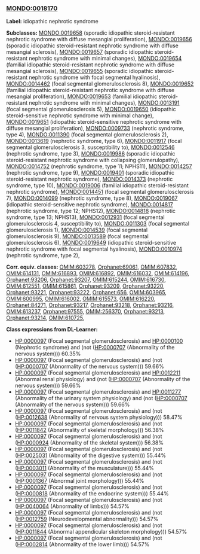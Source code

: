 
### [MONDO:0018170](http://purl.obolibrary.org/obo/MONDO_0018170)
**Label:** idiopathic nephrotic syndrome

**Subclasses:** [MONDO:0019658](http://purl.obolibrary.org/obo/MONDO_0019658) (sporadic idiopathic steroid-resistant nephrotic syndrome with diffuse mesangial proliferation), [MONDO:0019656](http://purl.obolibrary.org/obo/MONDO_0019656) (sporadic idiopathic steroid-resistant nephrotic syndrome with diffuse mesangial sclerosis), [MONDO:0019657](http://purl.obolibrary.org/obo/MONDO_0019657) (sporadic idiopathic steroid-resistant nephrotic syndrome with minimal changes), [MONDO:0019654](http://purl.obolibrary.org/obo/MONDO_0019654) (familial idiopathic steroid-resistant nephrotic syndrome with diffuse mesangial sclerosis), [MONDO:0019655](http://purl.obolibrary.org/obo/MONDO_0019655) (sporadic idiopathic steroid-resistant nephrotic syndrome with focal segmental hyalinosis), [MONDO:0014462](http://purl.obolibrary.org/obo/MONDO_0014462) (focal segmental glomerulosclerosis 8), [MONDO:0019652](http://purl.obolibrary.org/obo/MONDO_0019652) (familial idiopathic steroid-resistant nephrotic syndrome with diffuse mesangial proliferation), [MONDO:0019653](http://purl.obolibrary.org/obo/MONDO_0019653) (familial idiopathic steroid-resistant nephrotic syndrome with minimal changes), [MONDO:0013191](http://purl.obolibrary.org/obo/MONDO_0013191) (focal segmental glomerulosclerosis 5), [MONDO:0019650](http://purl.obolibrary.org/obo/MONDO_0019650) (idiopathic steroid-sensitive nephrotic syndrome with minimal change), [MONDO:0019651](http://purl.obolibrary.org/obo/MONDO_0019651) (idiopathic steroid-sensitive nephrotic syndrome with diffuse mesangial proliferation), [MONDO:0009733](http://purl.obolibrary.org/obo/MONDO_0009733) (nephrotic syndrome, type 4), [MONDO:0011390](http://purl.obolibrary.org/obo/MONDO_0011390) (focal segmental glomerulosclerosis 2), [MONDO:0013619](http://purl.obolibrary.org/obo/MONDO_0013619) (nephrotic syndrome, type 6), [MONDO:0011917](http://purl.obolibrary.org/obo/MONDO_0011917) (focal segmental glomerulosclerosis 3, susceptibility to), [MONDO:0012546](http://purl.obolibrary.org/obo/MONDO_0012546) (nephrotic syndrome, type 3), [MONDO:0019986](http://purl.obolibrary.org/obo/MONDO_0019986) (sporadic idiopathic steroid-resistant nephrotic syndrome with collapsing glomerulopathy), [MONDO:0014752](http://purl.obolibrary.org/obo/MONDO_0014752) (nephrotic syndrome, type 11; NPHS11), [MONDO:0014257](http://purl.obolibrary.org/obo/MONDO_0014257) (nephrotic syndrome, type 9), [MONDO:0019401](http://purl.obolibrary.org/obo/MONDO_0019401) (sporadic idiopathic steroid-resistant nephrotic syndrome), [MONDO:0014373](http://purl.obolibrary.org/obo/MONDO_0014373) (nephrotic syndrome, type 10), [MONDO:0019006](http://purl.obolibrary.org/obo/MONDO_0019006) (familial idiopathic steroid-resistant nephrotic syndrome), [MONDO:0014451](http://purl.obolibrary.org/obo/MONDO_0014451) (focal segmental glomerulosclerosis 7), [MONDO:0014099](http://purl.obolibrary.org/obo/MONDO_0014099) (nephrotic syndrome, type 8), [MONDO:0019067](http://purl.obolibrary.org/obo/MONDO_0019067) (idiopathic steroid-sensitive nephrotic syndrome), [MONDO:0014817](http://purl.obolibrary.org/obo/MONDO_0014817) (nephrotic syndrome, type 12; NPHS12), [MONDO:0014818](http://purl.obolibrary.org/obo/MONDO_0014818) (nephrotic syndrome, type 13; NPHS13), [MONDO:0012931](http://purl.obolibrary.org/obo/MONDO_0012931) (focal segmental glomerulosclerosis 4, susceptibility to), [MONDO:0011303](http://purl.obolibrary.org/obo/MONDO_0011303) (focal segmental glomerulosclerosis 1), [MONDO:0014539](http://purl.obolibrary.org/obo/MONDO_0014539) (focal segmental glomerulosclerosis 9), [MONDO:0013589](http://purl.obolibrary.org/obo/MONDO_0013589) (focal segmental glomerulosclerosis 6), [MONDO:0019649](http://purl.obolibrary.org/obo/MONDO_0019649) (idiopathic steroid-sensitive nephrotic syndrome with focal segmental hyalinosis), [MONDO:0010974](http://purl.obolibrary.org/obo/MONDO_0010974) (nephrotic syndrome, type 2), 

**Corr. equiv. classes:** [OMIM:603278](http://purl.obolibrary.org/obo/OMIM_603278), [Orphanet:69061](http://www.orpha.net/ORDO/Orphanet_69061), [OMIM:607832](http://purl.obolibrary.org/obo/OMIM_607832), [OMIM:614131](http://purl.obolibrary.org/obo/OMIM_614131), [OMIM:616893](http://purl.obolibrary.org/obo/OMIM_616893), [OMIM:616892](http://purl.obolibrary.org/obo/OMIM_616892), [OMIM:616032](http://purl.obolibrary.org/obo/OMIM_616032), [OMIM:614196](http://purl.obolibrary.org/obo/OMIM_614196), [Orphanet:93206](http://www.orpha.net/ORDO/Orphanet_93206), [Orphanet:93207](http://www.orpha.net/ORDO/Orphanet_93207), [OMIM:615244](http://purl.obolibrary.org/obo/OMIM_615244), [OMIM:616730](http://purl.obolibrary.org/obo/OMIM_616730), [OMIM:612551](http://purl.obolibrary.org/obo/OMIM_612551), [OMIM:615861](http://purl.obolibrary.org/obo/OMIM_615861), [Orphanet:93209](http://www.orpha.net/ORDO/Orphanet_93209), [Orphanet:93220](http://www.orpha.net/ORDO/Orphanet_93220), [Orphanet:93221](http://www.orpha.net/ORDO/Orphanet_93221), [Orphanet:93222](http://www.orpha.net/ORDO/Orphanet_93222), [Orphanet:656](http://www.orpha.net/ORDO/Orphanet_656), [OMIM:603965](http://purl.obolibrary.org/obo/OMIM_603965), [OMIM:600995](http://purl.obolibrary.org/obo/OMIM_600995), [OMIM:616002](http://purl.obolibrary.org/obo/OMIM_616002), [OMIM:615573](http://purl.obolibrary.org/obo/OMIM_615573), [OMIM:616220](http://purl.obolibrary.org/obo/OMIM_616220), [Orphanet:84271](http://www.orpha.net/ORDO/Orphanet_84271), [Orphanet:93217](http://www.orpha.net/ORDO/Orphanet_93217), [Orphanet:93218](http://www.orpha.net/ORDO/Orphanet_93218), [Orphanet:93216](http://www.orpha.net/ORDO/Orphanet_93216), [OMIM:613237](http://purl.obolibrary.org/obo/OMIM_613237), [Orphanet:97555](http://www.orpha.net/ORDO/Orphanet_97555), [OMIM:256370](http://purl.obolibrary.org/obo/OMIM_256370), [Orphanet:93213](http://www.orpha.net/ORDO/Orphanet_93213), [Orphanet:93214](http://www.orpha.net/ORDO/Orphanet_93214), [OMIM:610725](http://purl.obolibrary.org/obo/OMIM_610725), 

**Class expressions from DL-Learner:**

- [HP:0000097](http://purl.obolibrary.org/obo/HP_0000097) (Focal segmental glomerulosclerosis) and [HP:0000100](http://purl.obolibrary.org/obo/HP_0000100) (Nephrotic syndrome) and (not ([HP:0000707](http://purl.obolibrary.org/obo/HP_0000707) (Abnormality of the nervous system))) 60.35%
- [HP:0000097](http://purl.obolibrary.org/obo/HP_0000097) (Focal segmental glomerulosclerosis) and (not ([HP:0000707](http://purl.obolibrary.org/obo/HP_0000707) (Abnormality of the nervous system))) 59.66%
- [HP:0000097](http://purl.obolibrary.org/obo/HP_0000097) (Focal segmental glomerulosclerosis) and [HP:0012211](http://purl.obolibrary.org/obo/HP_0012211) (Abnormal renal physiology) and (not ([HP:0000707](http://purl.obolibrary.org/obo/HP_0000707) (Abnormality of the nervous system))) 59.66%
- [HP:0000097](http://purl.obolibrary.org/obo/HP_0000097) (Focal segmental glomerulosclerosis) and [HP:0011277](http://purl.obolibrary.org/obo/HP_0011277) (Abnormality of the urinary system physiology) and (not ([HP:0000707](http://purl.obolibrary.org/obo/HP_0000707) (Abnormality of the nervous system))) 59.66%
- [HP:0000097](http://purl.obolibrary.org/obo/HP_0000097) (Focal segmental glomerulosclerosis) and (not ([HP:0012638](http://purl.obolibrary.org/obo/HP_0012638) (Abnormality of nervous system physiology))) 58.47%
- [HP:0000097](http://purl.obolibrary.org/obo/HP_0000097) (Focal segmental glomerulosclerosis) and (not ([HP:0011842](http://purl.obolibrary.org/obo/HP_0011842) (Abnormality of skeletal morphology))) 56.38%
- [HP:0000097](http://purl.obolibrary.org/obo/HP_0000097) (Focal segmental glomerulosclerosis) and (not ([HP:0000924](http://purl.obolibrary.org/obo/HP_0000924) (Abnormality of the skeletal system))) 56.38%
- [HP:0000097](http://purl.obolibrary.org/obo/HP_0000097) (Focal segmental glomerulosclerosis) and (not ([HP:0025031](http://purl.obolibrary.org/obo/HP_0025031) (Abnormality of the digestive system))) 55.44%
- [HP:0000097](http://purl.obolibrary.org/obo/HP_0000097) (Focal segmental glomerulosclerosis) and (not ([HP:0003011](http://purl.obolibrary.org/obo/HP_0003011) (Abnormality of the musculature))) 55.44%
- [HP:0000097](http://purl.obolibrary.org/obo/HP_0000097) (Focal segmental glomerulosclerosis) and (not ([HP:0001367](http://purl.obolibrary.org/obo/HP_0001367) (Abnormal joint morphology))) 55.44%
- [HP:0000097](http://purl.obolibrary.org/obo/HP_0000097) (Focal segmental glomerulosclerosis) and (not ([HP:0000818](http://purl.obolibrary.org/obo/HP_0000818) (Abnormality of the endocrine system))) 55.44%
- [HP:0000097](http://purl.obolibrary.org/obo/HP_0000097) (Focal segmental glomerulosclerosis) and (not ([HP:0040064](http://purl.obolibrary.org/obo/HP_0040064) (Abnormality of limbs))) 54.57%
- [HP:0000097](http://purl.obolibrary.org/obo/HP_0000097) (Focal segmental glomerulosclerosis) and (not ([HP:0012759](http://purl.obolibrary.org/obo/HP_0012759) (Neurodevelopmental abnormality))) 54.57%
- [HP:0000097](http://purl.obolibrary.org/obo/HP_0000097) (Focal segmental glomerulosclerosis) and (not ([HP:0011844](http://purl.obolibrary.org/obo/HP_0011844) (Abnormal appendicular skeleton morphology))) 54.57%
- [HP:0000097](http://purl.obolibrary.org/obo/HP_0000097) (Focal segmental glomerulosclerosis) and (not ([HP:0002814](http://purl.obolibrary.org/obo/HP_0002814) (Abnormality of the lower limb))) 54.57%


